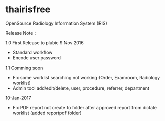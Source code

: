 # thairisfree
OpenSource Radiology Information System (RIS)

Release Note :

1.0 First Release to plubic 9 Nov 2016
- Standard workflow
- Encode user password

1.1 Comming soon
- Fix some worklist searching not working (Order, Examroom, Radiology worklist)
- Admin tool add/edit/delete, user, procedure, referrer, department 

10-Jan-2017
- Fix PDF report not create to folder after approved report from dictate worklist (added reportpdf folder)
